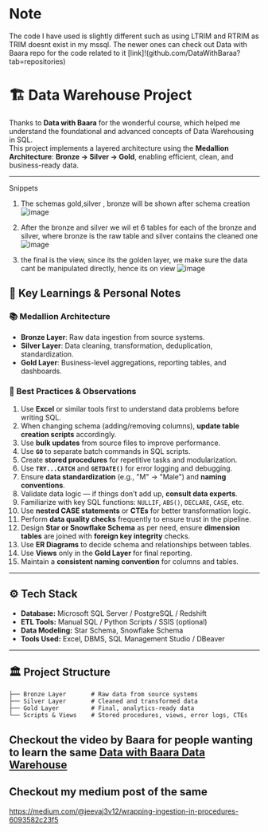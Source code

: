 # Note
The code I have used is slightly different such as using LTRIM and RTRIM as TRIM doesnt exist in my mssql. The newer ones can check out Data with Baara repo for the code related to it [link]!(github.com/DataWithBaraa?tab=repositories)
# 🏗️ Data Warehouse Project

Thanks to **Data with Baara** for the wonderful course, which helped me understand the foundational and advanced concepts of Data Warehousing in SQL.  
This project implements a layered architecture using the **Medallion Architecture**: **Bronze → Silver → Gold**, enabling efficient, clean, and business-ready data.


---
Snippets
1. The schemas gold,silver , bronze will be shown after schema creation
   ![image](https://github.com/user-attachments/assets/84f3fb19-ce0d-4096-91b7-426b5bc8a617)
2. After the bronze and silver  we wil et 6 tables for each of the bronze and silver, where bronze is the raw table and silver contains the cleaned one
![image](https://github.com/user-attachments/assets/9e34c0af-31fd-4ae4-aef5-0432e7d278ed)

3. the final is the view, since its the golden layer, we make sure the data cant be manipulated directly, hence its on view
![image](https://github.com/user-attachments/assets/df6653a6-3531-42e9-9d28-126f304e1a15)

## 🧠 Key Learnings & Personal Notes

### 📚 Medallion Architecture

- **Bronze Layer**: Raw data ingestion from source systems.
- **Silver Layer**: Data cleaning, transformation, deduplication, standardization.
- **Gold Layer**: Business-level aggregations, reporting tables, and dashboards.

### 🧩 Best Practices & Observations

1. Use **Excel** or similar tools first to understand data problems before writing SQL.
2. When changing schema (adding/removing columns), **update table creation scripts** accordingly.
3. Use **bulk updates** from source files to improve performance.
4. Use **`GO`** to separate batch commands in SQL scripts.
5. Create **stored procedures** for repetitive tasks and modularization.
6. Use **`TRY...CATCH`** and **`GETDATE()`** for error logging and debugging.
7. Ensure **data standardization** (e.g., "M" → "Male") and **naming conventions**.
8. Validate data logic — if things don’t add up, **consult data experts**.
9. Familiarize with key SQL functions: `NULLIF`, `ABS()`, `DECLARE`, `CASE`, etc.
10. Use **nested CASE statements** or **CTEs** for better transformation logic.
11. Perform **data quality checks** frequently to ensure trust in the pipeline.
12. Design **Star or Snowflake Schema** as per need, ensure **dimension tables** are joined with **foreign key integrity** checks.
13. Use **ER Diagrams** to decide schema and relationships between tables.
14. Use **Views** only in the **Gold Layer** for final reporting.
15. Maintain a **consistent naming convention** for columns and tables.


---

## ⚙️ Tech Stack

- **Database:** Microsoft SQL Server / PostgreSQL / Redshift
- **ETL Tools:** Manual SQL / Python Scripts / SSIS (optional)
- **Data Modeling:** Star Schema, Snowflake Schema
- **Tools Used:** Excel, DBMS, SQL Management Studio / DBeaver

---

## 🏛️ Project Structure

```plaintext
├── Bronze Layer       # Raw data from source systems
├── Silver Layer       # Cleaned and transformed data
├── Gold Layer         # Final, analytics-ready data
└── Scripts & Views    # Stored procedures, views, error logs, CTEs
```
## Checkout the video by Baara for people wanting to learn the same [Data with Baara Data Warehouse](https://www.youtube.com/watch?v=9GVqKuTVANE)

## Checkout my medium post of the same

https://medium.com/@jeevaj3v12/wrapping-ingestion-in-procedures-6093582c23f5
